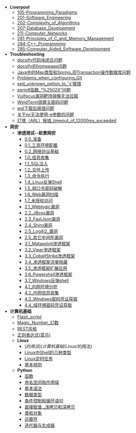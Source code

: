 * **Liverpool**
  * [105-Programming_Paradigms](Liverpool/105-Programming%20Paradigms)
  * [201-Software_Engineering](Liverpool/201-Software%20Engineering)
  * [202-Complexity_of_Algorithms](Liverpool/202-Complexity%20of%20Algorithms)
  * [207-Database_Development](Liverpool/207-Database%20Development)
  * [211-Computer_Networks](Liverpool/211-Computer%20Networks)
  * [281-Principles_of_C_and_Memory_Management](Liverpool/281-Principles%20of%20C%20and%20Memory%20Management)
  * [284-C++_Programming](Liverpool/284-C++%20Programming)
  * [285-Computer_Aided_Software_Development](Liverpool/285-Computer%20Aided%20Software%20Development)
* **Troubleshooting**
  * [docsify代码块闭合问题](Troubleshooting/docsify代码块闭合问题)
  * [docsify的homepage问题](Troubleshooting/docsify的homepage问题)
  * [Java中的Map类型和Spring_@Transaction操作数据库问题](Troubleshooting/Java中的Map类型和Spring%20@Transaction操作数据库问题)
  * [Problems_when_configuring_Git](Troubleshooting/Problems%20when%20configuring%20Git)
  * [sed_unknown_option_to_'s'报错](Troubleshooting/sed%20unknown%20option%20to%20's'报错)
  * [sprintf函数_“%2502X”问题](Troubleshooting/sprintf函数%20“%02X”问题)
  * [Vulfocus漏洞靶场镜像无法拉取](Troubleshooting/Vulfocus漏洞靶场镜像无法拉取)
  * [WindTerm锁屏主密码问题](Troubleshooting/WindTerm锁屏主密码问题)
  * [wsl下载后报错问题](Troubleshooting/wsl下载后报错问题)
  * [关于nc无法使用-e参数的问题](Troubleshooting/关于nc无法使用-e参数的问题)
  * [灯塔（ARL）报错_timeout_of_12000ms_exceeded](Troubleshooting/灯塔（ARL）报错%20timeout%20of%2012000ms%20exceeded)
* **网安**
  * **渗透测试--蚁景网安**
    * [0.0_准备](网安/渗透测试--蚁景网安/0.0%20准备)
    * [0.1_工具环境配置](网安/渗透测试--蚁景网安/0.1%20工具环境配置)
    * [0.2_网络协议基础](网安/渗透测试--蚁景网安/0.2%20网络协议基础)
    * [1.0_信息收集](网安/渗透测试--蚁景网安/1.0%20信息收集)
    * [1.1_SQL注入](网安/渗透测试--蚁景网安/1.1%20SQL注入)
    * [1.2_文件上传](网安/渗透测试--蚁景网安/1.2%20文件上传)
    * [1.3_命令执行](网安/渗透测试--蚁景网安/1.3%20命令执行)
    * [1.4_Linux反弹Shell](网安/渗透测试--蚁景网安/1.4%20Linux反弹Shell)
    * [1.5_弱口令密码破解](网安/渗透测试--蚁景网安/1.5%20弱口令密码破解)
    * [1.6_Web漏洞扫描](网安/渗透测试--蚁景网安/1.6%20Web漏洞扫描)
    * [1.7_未授权访问](网安/渗透测试--蚁景网安/1.7%20未授权访问)
    * [2.1_Weblogic漏洞](网安/渗透测试--蚁景网安/2.1%20Weblogic漏洞)
    * [2.2_JBoss漏洞](网安/渗透测试--蚁景网安/2.2%20JBoss漏洞)
    * [2.3_FastJson漏洞](网安/渗透测试--蚁景网安/2.3%20FastJson漏洞)
    * [2.4_Shiro漏洞](网安/渗透测试--蚁景网安/2.4%20Shiro漏洞)
    * [2.5_Log4j2_漏洞](网安/渗透测试--蚁景网安/2.5%20Log4j2%20漏洞)
    * [2.5_其它中间件漏洞](网安/渗透测试--蚁景网安/2.5%20其它中间件漏洞)
    * [3.1_Matasploit渗透框架](网安/渗透测试--蚁景网安/3.1%20Matasploit渗透框架)
    * [3.2_Viper渗透框架](网安/渗透测试--蚁景网安/3.2%20Viper渗透框架)
    * [3.3_CobaltStrike渗透框架](网安/渗透测试--蚁景网安/3.3%20CobaltStrike渗透框架)
    * [3.4_渗透框架流量隐藏](网安/渗透测试--蚁景网安/3.4%20渗透框架流量隐藏)
    * [3.5_渗透框架扩展应用](网安/渗透测试--蚁景网安/3.5%20渗透框架扩展应用)
    * [3.6_Powershell渗透框架](网安/渗透测试--蚁景网安/3.6%20Powershell渗透框架)
    * [3.7_Windows反弹shell](网安/渗透测试--蚁景网安/3.7%20Windows反弹shell)
    * [4.1_内网环境分析](网安/渗透测试--蚁景网安/4.1%20内网环境分析)
    * [4.2_内网信息收集](网安/渗透测试--蚁景网安/4.2%20内网信息收集)
    * [4.3_Windows密码凭证获取](网安/渗透测试--蚁景网安/4.3%20Windows密码凭证获取)
    * [4.4_域环境密码凭证获取](网安/渗透测试--蚁景网安/4.4%20域环境密码凭证获取)
* **计算机基础**
  * [Flash_script](计算机基础/Flash%20script)
  * [Magic_Number_幻数](计算机基础/Magic%20Number%20幻数)
  * [REST风格](计算机基础/REST风格)
  * [正则表达式(菜鸟)](计算机基础/正则表达式(菜鸟))
  * **Linux**
    * [$的用法](计算机基础/Linux/$的用法)
    * [Linux中Shell的几种类型](计算机基础/Linux/Linux中Shell的几种类型)
    * [Linux定时任务](计算机基础/Linux/Linux定时任务)
    * [基本规则](计算机基础/Linux/基本规则)
  * **Python**
    * [函数](计算机基础/Python/函数)
    * [命名空间和作用域](计算机基础/Python/命名空间和作用域)
    * [基本语法](计算机基础/Python/基本语法)
    * [数据类型](计算机基础/Python/数据类型)
    * [条件控制和循环语句](计算机基础/Python/条件控制和循环语句)
    * [直接赋值,_浅拷贝和深拷贝](计算机基础/Python/直接赋值,%20浅拷贝和深拷贝)
    * [类和对象](计算机基础/Python/类和对象)
    * [运算符](计算机基础/Python/运算符)
    * [迭代器与生成器](计算机基础/Python/迭代器与生成器)
